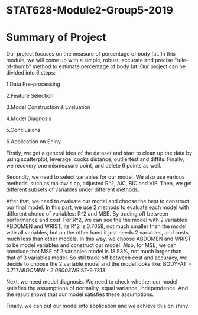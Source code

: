# STAT628-Module2-Group5-2019
# Summary of Project
Our project focuses on the measure of percentage of body fat. In this module, we will come up with a simple, robust, accurate and precise “rule-of-thumb” method to estimate percentage of body fat.
Our project can be divided into 6 steps:

1.Data Pre-processing

2.Feature Selection

3.Model Construction & Evaluation

4.Model Diagnosis

5.Conclusions

6.Application on Shiny

Firstly, we get a general idea of the dataset and start to clean up the data by using scatterplot, leverage, cooks distance, outliertest and diffits. Finally, we recovery one mismeasure point, and delete 6 points as well.

Secondly, we need to select variables for our model. We also use various methods, such as mallow's cp, adjusted R^2, AIC, BIC and VIF. Then, we get different subsets of variables under different methods.

After that, we need to evaluate our model and choose the best to construct our final model. In this part, we use 2 methods to evaluate each model with different choice of variables: R^2 and MSE. By trading off between performance and cost.
For R^2, we can see the the model with 2 variables ABDOMEN and WRIST, its R^2 is 0.7058, not much smaller than the model with all variables, but on the other hand it just needs 2 variables, and costs much less than other models. In this way, we choose ABDOMEN and WRIST to be model variables and construct our model.
Also, for MSE, we can conclude that MSE of 2 variables model is 18.53%, not much larger than that of 3 variables model. So still trade off between cost and accuracy, we decide to choose the 2 variable model and the model looks like: 
BODYFAT = 0.717*ABDOMEN - 2.06008*WRIST-9.7813

Next, we need model diagnosis. We need to check whether our model satisfies the assumptions of normality, equal variance, independence. And the result shows that our model satisfies these assumptions.

Finally, we can put our model into application and we achieve this on shiny.
